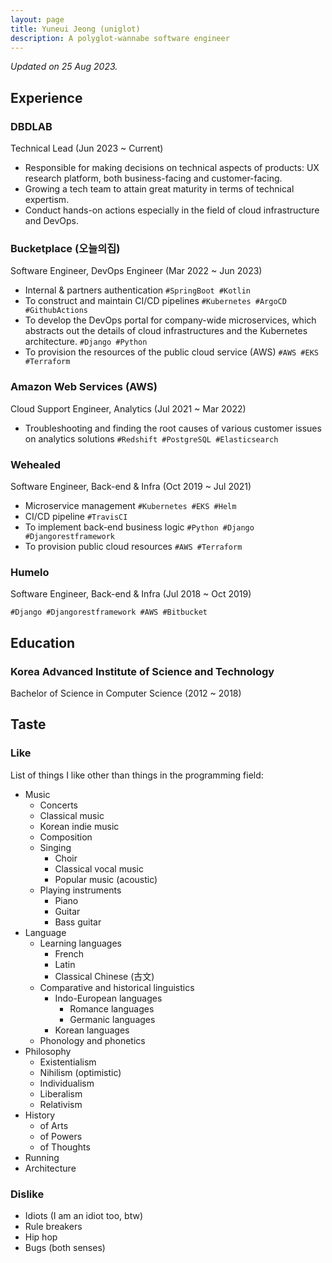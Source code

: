 ```yaml
---
layout: page
title: Yuneui Jeong (uniglot)
description: A polyglot-wannabe software engineer
---
```


*Updated on 25 Aug 2023.*

## Experience

### DBDLAB

Technical Lead (Jun 2023 ~ Current)

- Responsible for making decisions on technical aspects of products: UX research platform, both business-facing and customer-facing.
- Growing a tech team to attain great maturity in terms of technical expertism.
- Conduct hands-on actions especially in the field of cloud infrastructure and DevOps.

### Bucketplace (오늘의집)

Software Engineer, DevOps Engineer (Mar 2022 ~ Jun 2023)

- Internal & partners authentication `#SpringBoot #Kotlin`
- To construct and maintain CI/CD pipelines `#Kubernetes #ArgoCD #GithubActions`
- To develop the DevOps portal for company-wide microservices, which abstracts out the details of cloud infrastructures and the Kubernetes architecture. `#Django #Python`
- To provision the resources of the public cloud service (AWS) `#AWS #EKS #Terraform`

### Amazon Web Services (AWS)

Cloud Support Engineer, Analytics (Jul 2021 ~ Mar 2022)

- Troubleshooting and finding the root causes of various customer issues on analytics solutions `#Redshift #PostgreSQL #Elasticsearch`

### Wehealed

Software Engineer, Back-end & Infra (Oct 2019 ~ Jul 2021)

- Microservice management `#Kubernetes #EKS #Helm`
- CI/CD pipeline `#TravisCI`
- To implement back-end business logic `#Python #Django #Djangorestframework`
- To provision public cloud resources `#AWS #Terraform`

### Humelo

Software Engineer, Back-end & Infra (Jul 2018 ~ Oct 2019)

`#Django #Djangorestframework #AWS #Bitbucket`

## Education

### Korea Advanced Institute of Science and Technology

Bachelor of Science in Computer Science (2012 ~ 2018)

## Taste

### Like

List of things I like other than things in the programming field:

- Music
  - Concerts
  - Classical music
  - Korean indie music
  - Composition
  - Singing
    - Choir
    - Classical vocal music
    - Popular music (acoustic)
  - Playing instruments
    - Piano
    - Guitar
    - Bass guitar
- Language
  - Learning languages
    - French
    - Latin
    - Classical Chinese (古文)
  - Comparative and historical linguistics
    - Indo-European languages
      - Romance languages
      - Germanic languages
    - Korean languages
  - Phonology and phonetics
- Philosophy
  - Existentialism
  - Nihilism (optimistic)
  - Individualism
  - Liberalism
  - Relativism
- History
  - of Arts
  - of Powers
  - of Thoughts
- Running
- Architecture

### Dislike

- Idiots (I am an idiot too, btw)
- Rule breakers
- Hip hop
- Bugs (both senses)
